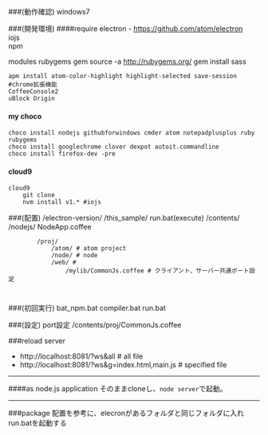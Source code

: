 ###(動作確認)
windows7

###(開発環境)
####require
electron - https://github.com/atom/electron  
iojs  
npm

modules
	rubygems
		gem source -a http://rubygems.org/
		gem install sass

	apm install atom-color-highlight highlight-selected save-session
	#chrome拡張機能
	CoffeeConsole2
	uBlock Origin

#### my choco
	choco install nodejs githubforwindows cmder atom notepadplusplus ruby rubygems
	choco install googlechrome clover dexpot autoit.commandline
	choco install firefox-dev -pre

#### cloud9
	cloud9
		git clone
		nvm install v1.* #iojs

###(配置)
	/electron-version/
	/this_sample/
		run.bat(execute)
		/contents/
			/nodejs/
				NodeApp.coffee

			/proj/
				/atom/ # atom project
				/node/ # node
				/web/ #
					/mylib/CommonJs.coffee # クライアント、サーバー共通ポート設定
#

###(初回実行)
	bat_npm.bat
	compiler.bat
	run.bat

###(設定)
port設定
	/contents/proj/CommonJs.coffee


###reload server
* http://localhost:8081/?ws&all # all file
* http://localhost:8081/?ws&g=index.html,main.js # specified file

---
####as node.js application
そのままcloneし、`node server`で起動。


---
###package
配置を参考に、elecronがあるフォルダと同じフォルダに入れrun.batを起動する
